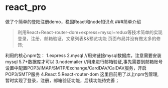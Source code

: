 # react_pro
做了个简单的登陆注册demo，稳固React和node知识点
###简单介绍
>利用React+React-router-dom+express+mysql+redux等技术简单的实现登录，注册，邮箱验证，文章列表&&预览功能
>页面布局并没有做太多的修饰;

利用的核心npm包：
1.express
2.mysql //用来链接mysql数据库，注意需要安装mysql 5.7+数据库才可以
3.nodemailer //用来进行邮箱验证,事先需要到邮箱账号设置中配置POP3/IMAP/SMTP/Exchange/CardDAV/CalDAV服务，开启POP3/SMTP服务
4.React
5.React-router-dom
这里目前用了以上npm包管理,
暂时实现了登录，注册，邮箱验证功能，后续功能待完善；
